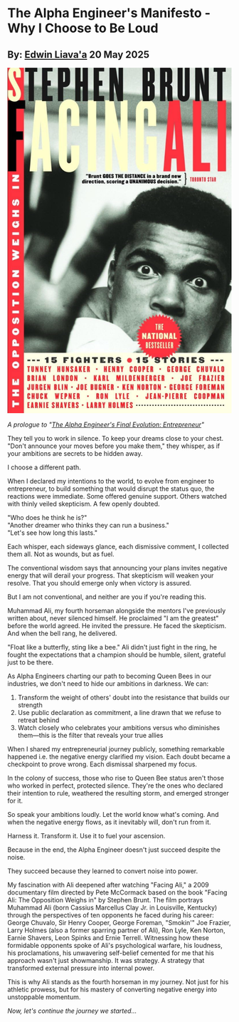 # The Alpha Engineer's Manifesto - Why I Choose to Be Loud
## By: [Edwin Liava'a](https://github.com/EdwinLiavaa) 20 May 2025

<p align="center">
 <img width="1000" src="https://github.com/EdwinLiavaa/liavaa.space/blob/main/blog/20250520/pic.png">
</p>

*A prologue to "[The Alpha Engineer's Final Evolution: Entrepreneur](https://hackernoon.com/the-alpha-engineers-final-evolution-entrepreneur)"*

They tell you to work in silence. To keep your dreams close to your chest. "Don't announce your moves before you make them," they whisper, as if your ambitions are secrets to be hidden away.

I choose a different path.

When I declared my intentions to the world, to evolve from engineer to entrepreneur, to build something that would disrupt the status quo, the reactions were immediate. Some offered genuine support. Others watched with thinly veiled skepticism. A few openly doubted.

"Who does he think he is?"  
"Another dreamer who thinks they can run a business."  
"Let's see how long this lasts."  

Each whisper, each sideways glance, each dismissive comment, I collected them all. Not as wounds, but as fuel.

The conventional wisdom says that announcing your plans invites negative energy that will derail your progress. That skepticism will weaken your resolve. That you should emerge only when victory is assured.

But I am not conventional, and neither are you if you're reading this.

Muhammad Ali, my fourth horseman alongside the mentors I've previously written about, never silenced himself. He proclaimed "I am the greatest" before the world agreed. He invited the pressure. He faced the skepticism. And when the bell rang, he delivered.

"Float like a butterfly, sting like a bee." Ali didn't just fight in the ring, he fought the expectations that a champion should be humble, silent, grateful just to be there.

As Alpha Engineers charting our path to becoming Queen Bees in our industries, we don't need to hide our ambitions in darkness. We can:

1. Transform the weight of others' doubt into the resistance that builds our strength
2. Use public declaration as commitment, a line drawn that we refuse to retreat behind
3. Watch closely who celebrates your ambitions versus who diminishes them—this is the filter that reveals your true allies

When I shared my entrepreneurial journey publicly, something remarkable happened i.e. the negative energy clarified my vision. Each doubt became a checkpoint to prove wrong. Each dismissal sharpened my focus.

In the colony of success, those who rise to Queen Bee status aren't those who worked in perfect, protected silence. They're the ones who declared their intention to rule, weathered the resulting storm, and emerged stronger for it.

So speak your ambitions loudly. Let the world know what's coming. And when the negative energy flows, as it inevitably will, don't run from it.

Harness it. Transform it. Use it to fuel your ascension.

Because in the end, the Alpha Engineer doesn't just succeed despite the noise. 

They succeed because they learned to convert noise into power.

My fascination with Ali deepened after watching "Facing Ali," a 2009 documentary film directed by Pete McCormack based on the book "Facing Ali: The Opposition Weighs in" by Stephen Brunt. The film portrays Muhammad Ali (born Cassius Marcellus Clay Jr. in Louisville, Kentucky) through the perspectives of ten opponents he faced during his career: George Chuvalo, Sir Henry Cooper, George Foreman, "Smokin'" Joe Frazier, Larry Holmes (also a former sparring partner of Ali), Ron Lyle, Ken Norton, Earnie Shavers, Leon Spinks and Ernie Terrell. Witnessing how these formidable opponents spoke of Ali's psychological warfare, his loudness, his proclamations, his unwavering self-belief cemented for me that his approach wasn't just showmanship. It was strategy. A strategy that transformed external pressure into internal power.

This is why Ali stands as the fourth horseman in my journey. Not just for his athletic prowess, but for his mastery of converting negative energy into unstoppable momentum.

*Now, let's continue the journey we started...*